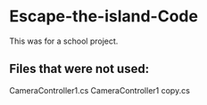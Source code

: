 # Escape-the-island-Code
This was for a school project.

<h2>
  Files that were not used:
</h2>

CameraController1.cs
CameraController1 copy.cs
